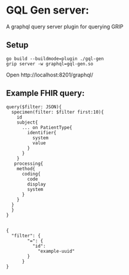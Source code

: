 # GQL Gen server:

A graphql query server plugin for querying GRIP

## Setup

```
go build --buildmode=plugin ./gql-gen
grip server -w graphql=gql-gen.so
```

Open http://localhost:8201/graphql/

## Example FHIR query:

```
query($filter: JSON){
  specimen(filter: $filter first:10){
    id
    subject{
      ... on PatientType{
        identifier{
          system
          value
        }
      }
    }
   processing{
    method{
      coding{
        code
        display
        system
      }
    }
  }
  }
}


{
  "filter": {
        "=": {
          "id":
            "example-uuid"
        }
      }
}
```

